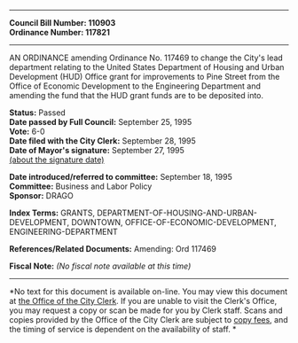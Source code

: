 * * * * *  
  
**Council Bill Number: [](#h0)[](#h2)110903**   
**Ordinance Number: 117821**  
  
* * * * *  
  
AN ORDINANCE amending Ordinance No. 117469 to change the City's lead department relating to the United States Department of Housing and Urban Development (HUD) Office grant for improvements to Pine Street from the Office of Economic Development to the Engineering Department and amending the fund that the HUD grant funds are to be deposited into.  
  
**Status:** Passed   
**Date passed by Full Council:** September 25, 1995   
**Vote:** 6-0   
**Date filed with the City Clerk:** September 28, 1995   
**Date of Mayor's signature:** September 27, 1995   
[(about the signature date)](/~public/approvaldate.htm)   
  
  
**Date introduced/referred to committee:** September 18, 1995   
**Committee:** Business and Labor Policy   
**Sponsor:** DRAGO   
  
**Index Terms:** GRANTS, DEPARTMENT-OF-HOUSING-AND-URBAN-DEVELOPMENT, DOWNTOWN, OFFICE-OF-ECONOMIC-DEVELOPMENT, ENGINEERING-DEPARTMENT  
  
**References/Related Documents:** Amending: Ord 117469  
  
**Fiscal Note:** *(No fiscal note available at this time)*  
  
* * * * *  
  
*No text for this document is available on-line. You may view this document at [the Office of the City Clerk](http://www.seattle.gov/leg/clerk/contactUs.htm). If you are unable to visit the Clerk's Office, you may request a copy or scan be made for you by Clerk staff. Scans and copies provided by the Office of the City Clerk are subject to [copy fees](http://clerk.seattle.gov/~public/clerkfees.htm), and the timing of service is dependent on the availability of staff. *  
  
  
